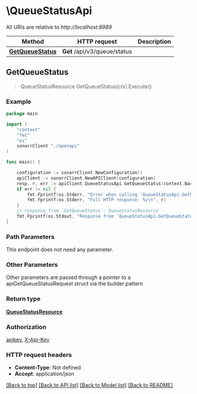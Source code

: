 # \QueueStatusApi

All URIs are relative to *http://localhost:8989*

Method | HTTP request | Description
------------- | ------------- | -------------
[**GetQueueStatus**](QueueStatusApi.md#GetQueueStatus) | **Get** /api/v3/queue/status | 



## GetQueueStatus

> QueueStatusResource GetQueueStatus(ctx).Execute()



### Example

```go
package main

import (
    "context"
    "fmt"
    "os"
    sonarrClient "./openapi"
)

func main() {

    configuration := sonarrClient.NewConfiguration()
    apiClient := sonarrClient.NewAPIClient(configuration)
    resp, r, err := apiClient.QueueStatusApi.GetQueueStatus(context.Background()).Execute()
    if err != nil {
        fmt.Fprintf(os.Stderr, "Error when calling `QueueStatusApi.GetQueueStatus``: %v\n", err)
        fmt.Fprintf(os.Stderr, "Full HTTP response: %v\n", r)
    }
    // response from `GetQueueStatus`: QueueStatusResource
    fmt.Fprintf(os.Stdout, "Response from `QueueStatusApi.GetQueueStatus`: %v\n", resp)
}
```

### Path Parameters

This endpoint does not need any parameter.

### Other Parameters

Other parameters are passed through a pointer to a apiGetQueueStatusRequest struct via the builder pattern


### Return type

[**QueueStatusResource**](QueueStatusResource.md)

### Authorization

[apikey](../README.md#apikey), [X-Api-Key](../README.md#X-Api-Key)

### HTTP request headers

- **Content-Type**: Not defined
- **Accept**: application/json

[[Back to top]](#) [[Back to API list]](../README.md#documentation-for-api-endpoints)
[[Back to Model list]](../README.md#documentation-for-models)
[[Back to README]](../README.md)

